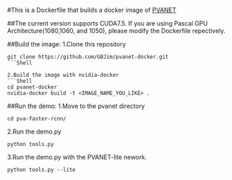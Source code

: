 #This is a Dockerfile that builds a docker image of [PVANET](https://github.com/sanghoon/pva-faster-rcnn)

##The current version supports CUDA7.5. If you are using Pascal GPU Architecture(1080,1060, and 1050), please modify the Dockerfile repectively.

##Build the image:
1.Clone this repository
```Shell
git clone https://github.com/GBJim/pvanet-docker.git
```Shell

2.Build the image with nvidia-docker
```Shell
cd pvanet-docker
nvidia-docker build -t <IMAGE_NAME_YOU_LIKE> .
```

##Run the demo:
1.Move to the pvanet directory
```Shell 
cd pva-faster-rcnn/
```

2.Run the demo.py
```Shell 
python tools.py
```

3.Run the demo.py with the PVANET-lite nework.
```Shell
python tools.py --lite
```


